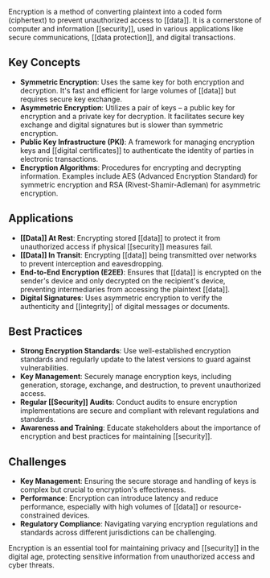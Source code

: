 Encryption is a method of converting plaintext into a coded form (ciphertext) to prevent unauthorized access to [[data]]. It is a cornerstone of computer and information [[security]], used in various applications like secure communications, [[data protection]], and digital transactions.

## Key Concepts

- **Symmetric Encryption**: Uses the same key for both encryption and decryption. It's fast and efficient for large volumes of [[data]] but requires secure key exchange.
- **Asymmetric Encryption**: Utilizes a pair of keys – a public key for encryption and a private key for decryption. It facilitates secure key exchange and digital signatures but is slower than symmetric encryption.
- **Public Key Infrastructure (PKI)**: A framework for managing encryption keys and [[digital certificates]] to authenticate the identity of parties in electronic transactions.
- **Encryption Algorithms**: Procedures for encrypting and decrypting information. Examples include AES (Advanced Encryption Standard) for symmetric encryption and RSA (Rivest-Shamir-Adleman) for asymmetric encryption.

## Applications

- **[[Data]] At Rest**: Encrypting stored [[data]] to protect it from unauthorized access if physical [[security]] measures fail.
- **[[Data]] In Transit**: Encrypting [[data]] being transmitted over networks to prevent interception and eavesdropping.
- **End-to-End Encryption (E2EE)**: Ensures that [[data]] is encrypted on the sender's device and only decrypted on the recipient's device, preventing intermediaries from accessing the plaintext [[data]].
- **Digital Signatures**: Uses asymmetric encryption to verify the authenticity and [[integrity]] of digital messages or documents.

## Best Practices

- **Strong Encryption Standards**: Use well-established encryption standards and regularly update to the latest versions to guard against vulnerabilities.
- **Key Management**: Securely manage encryption keys, including generation, storage, exchange, and destruction, to prevent unauthorized access.
- **Regular [[Security]] Audits**: Conduct audits to ensure encryption implementations are secure and compliant with relevant regulations and standards.
- **Awareness and Training**: Educate stakeholders about the importance of encryption and best practices for maintaining [[security]].

## Challenges

- **Key Management**: Ensuring the secure storage and handling of keys is complex but crucial to encryption's effectiveness.
- **Performance**: Encryption can introduce latency and reduce performance, especially with high volumes of [[data]] or resource-constrained devices.
- **Regulatory Compliance**: Navigating varying encryption regulations and standards across different jurisdictions can be challenging.

Encryption is an essential tool for maintaining privacy and [[security]] in the digital age, protecting sensitive information from unauthorized access and cyber threats.